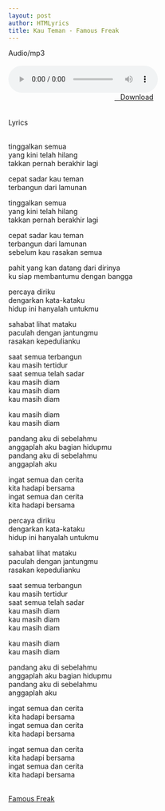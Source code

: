 ```yaml
---
layout: post
author: HTMLyrics
title: Kau Teman - Famous Freak
---
```


<div class="htl">Audio/mp3</div><br />

<audio class='js-player' style="--plyr-color-main: #212121;" controls>
<source src="https://drive.google.com/uc?authuser=0&id=1uFx8HqHfUlYfSvcl04bBIWFE6_FvcCBC&export=download" type="audio/mp3">
</audio><br />

<center>
<a href="https://drive.google.com/uc?authuser=0&id=1uFx8HqHfUlYfSvcl04bBIWFE6_FvcCBC&export=download" class="hbt"><i class="fa fa-chevron-down" aria-hidden="true"></i>&nbsp; &nbsp;Download</a>
</center><br />
<br />

<div class="htl">Lyrics</div><br />

tinggalkan semua<br />
yang kini telah hilang<br />
takkan pernah berakhir lagi<br />

cepat sadar kau teman<br />
terbangun dari lamunan<br />

tinggalkan semua<br />
yang kini telah hilang<br />
takkan pernah berakhir lagi<br />

cepat sadar kau teman<br />
terbangun dari lamunan<br />
sebelum kau rasakan semua<br />

pahit yang kan datang dari dirinya<br />
ku siap membantumu dengan bangga<br />

percaya diriku<br />
dengarkan kata-kataku<br />
hidup ini hanyalah untukmu<br />

sahabat lihat mataku<br />
paculah dengan jantungmu<br />
rasakan kepedulianku<br />

saat semua terbangun<br />
kau masih tertidur<br />
saat semua telah sadar<br />
kau masih diam<br />
kau masih diam<br />
kau masih diam<br />

kau masih diam<br />
kau masih diam<br />

pandang aku di sebelahmu<br />
anggaplah aku bagian hidupmu<br />
pandang aku di sebelahmu<br />
anggaplah aku<br />

ingat semua dan cerita<br />
kita hadapi bersama<br />
ingat semua dan cerita<br />
kita hadapi bersama<br />

percaya diriku<br />
dengarkan kata-kataku<br />
hidup ini hanyalah untukmu<br />

sahabat lihat mataku<br />
paculah dengan jantungmu<br />
rasakan kepedulianku<br />

saat semua terbangun<br />
kau masih tertidur<br />
saat semua telah sadar<br />
kau masih diam<br />
kau masih diam<br />
kau masih diam<br />

kau masih diam<br />
kau masih diam<br />

pandang aku di sebelahmu<br />
anggaplah aku bagian hidupmu<br />
pandang aku di sebelahmu<br />
anggaplah aku<br />

ingat semua dan cerita<br />
kita hadapi bersama<br />
ingat semua dan cerita<br />
kita hadapi bersama<br />

ingat semua dan cerita<br />
kita hadapi bersama<br />
ingat semua dan cerita<br />
kita hadapi bersama<br />
<br />

<i class="fa fa-hashtag" aria-hidden="true"></i>
<a href="/artist/famousfreak">Famous Freak</a>
